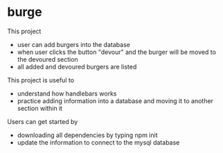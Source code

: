 # burge

This project 
- user can add burgers into the database
- when user clicks the button "devour" and the burger will be moved to the devoured section
- all added and devoured burgers are listed

This project is useful to 
- understand how handlebars works
-  practice adding information into a database and moving it to another section within it 

Users can get started by 
- downloading all dependencies by typing npm init
- update the information to connect to the mysql database


